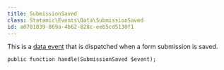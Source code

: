```yaml
---
title: SubmissionSaved
class: Statamic\Events\Data\SubmissionSaved
id: a0701839-869a-4b62-828c-eeb5cd5130f1
---
```

This is a [data event](/addons/events/#data-events) that is dispatched when a form submission is saved.

```
public function handle(SubmissionSaved $event);
```
